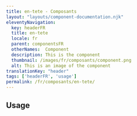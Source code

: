 ```yaml
---
title: en-tete - Composants
layout: "layouts/component-documentation.njk"
eleventyNavigation:
  key: headerFR
  title: en-tete
  locale: fr
  parent: componentsFR
  otherNames:  Component
  description: This is the component
  thumbnail: /images/fr/composants/component.png
  alt: This is an image of the component
translationKey: "header"
tags: ['headerFR', 'usage']
permalink: /fr/composants/en-tete/
---
```


## Usage